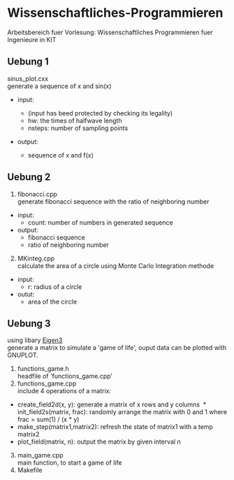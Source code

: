 # Wissenschaftliches-Programmieren
Arbeitsbereich fuer Vorlesung: Wissenschaftliches Programmieren fuer Ingenieure in KIT

## Uebung 1
sinus_plot.cxx  
generate a sequence of x and sin(x)

* input: 
  * (input has beed protected by checking its legality)
  * hw: the times of halfwave length
  * nsteps: number of sampling points

* output:
  * sequence of x and f(x)

## Uebung 2
1. fibonacci.cpp  
generate fibonacci sequence with the ratio of neighboring number
  * input:
    - count: number of numbers in generated sequence
  * output:
    - fibonacci sequence
    - ratio of neighboring number
2. MKinteg.cpp  
calculate the area of a circle using Monte Carlo Integration methode
  * input:
    - r: radius of a circle
  * outut:
    - area of the circle

## Uebung 3
using libary [Eigen3](http://eigen.tuxfamily.org/index.php?title=Main_Page)  
generate a matrix to simulate a 'game of life', ouput data can be plotted with GNUPLOT.
1. functions_game.h  
headfile of 'functions_game.cpp'
2. functions_game.cpp  
include 4 operations of a matrix:
  * create_field2d(x, y): generate a matrix of x rows and y columns
  * init_field2s(matrix, frac): randomly arrange the matrix with 0 and 1 where frac = sum(1) / (x * y)
  * make_step(matrix1,matrix2): refresh the state of matrix1 with a temp matrix2
  * plot_field(matrix, n): output the matrix by given interval n
3. main_game.cpp  
main function, to start a game of life
4. Makefile
